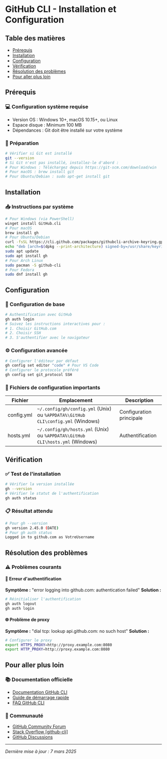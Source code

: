 # GitHub CLI - Installation et Configuration

## Table des matières
- [Prérequis](#prérequis)
- [Installation](#installation)
- [Configuration](#configuration)
- [Vérification](#vérification)
- [Résolution des problèmes](#résolution-des-problèmes)
- [Pour aller plus loin](#pour-aller-plus-loin)

## Prérequis
### 💻 Configuration système requise
- Version OS : Windows 10+, macOS 10.15+, ou Linux
- Espace disque : Minimum 100 MB
- Dépendances : Git doit être installé sur votre système

### 🔧 Préparation
```bash
# Vérifier si Git est installé
git --version
# Si Git n'est pas installé, installez-le d'abord :
# Pour Windows : Téléchargez depuis https://git-scm.com/download/win
# Pour macOS : brew install git
# Pour Ubuntu/Debian : sudo apt-get install git
```

## Installation
### 📥 Instructions par système
```bash
# Pour Windows (via PowerShell)
winget install GitHub.cli
# Pour macOS
brew install gh
# Pour Ubuntu/Debian
curl -fsSL https://cli.github.com/packages/githubcli-archive-keyring.gpg | sudo gpg --dearmor -o /usr/share/keyrings/githubcli-archive-keyring.gpg
echo "deb [arch=$(dpkg --print-architecture) signed-by=/usr/share/keyrings/githubcli-archive-keyring.gpg] https://cli.github.com/packages stable main" | sudo tee /etc/apt/sources.list.d/github-cli.list > /dev/null
sudo apt update
sudo apt install gh
# Pour Arch Linux
sudo pacman -S github-cli
# Pour Fedora
sudo dnf install gh
```

## Configuration
### 🔐 Configuration de base
```bash
# Authentification avec GitHub
gh auth login
# Suivez les instructions interactives pour :
# 1. Choisir GitHub.com
# 2. Choisir SSH
# 3. S'authentifier avec le navigateur
```

### ⚙️ Configuration avancée
```bash
# Configurer l'éditeur par défaut
gh config set editor "code" # Pour VS Code
# Configurer le protocole préféré
gh config set git_protocol SSH
```

### 📁 Fichiers de configuration importants
| Fichier | Emplacement | Description |
| ---------- | ------------------------------------------------------------------------------- | ------------------------ |
| config.yml | `~/.config/gh/config.yml` (Unix) ou `%APPDATA%\GitHub CLI\config.yml` (Windows) | Configuration principale |
| hosts.yml | `~/.config/gh/hosts.yml` (Unix) ou `%APPDATA%\GitHub CLI\hosts.yml` (Windows) | Authentification |

## Vérification
### ✅ Test de l'installation
```bash
# Vérifier la version installée
gh --version
# Vérifier le statut de l'authentification
gh auth status
```

### 📋 Résultat attendu
```bash
# Pour gh --version
gh version 2.45.0 (DATE)
# Pour gh auth status
Logged in to github.com as VotreUsername
```

## Résolution des problèmes
### ⚠️ Problèmes courants
#### 🚫 Erreur d'authentification
**Symptôme :** "error logging into github.com: authentication failed"
**Solution :**
```bash
# Réinitialiser l'authentification
gh auth logout
gh auth login
```

#### 🌐 Problème de proxy
**Symptôme :** "dial tcp: lookup api.github.com: no such host"
**Solution :**
```bash
# Configurer le proxy
export HTTPS_PROXY=http://proxy.example.com:8080
export HTTP_PROXY=http://proxy.example.com:8080
```

## Pour aller plus loin
### 📚 Documentation officielle
- [Documentation GitHub CLI](https://cli.github.com/manual/)
- [Guide de démarrage rapide](https://docs.github.com/en/github-cli/github-cli/quickstart)
- [FAQ GitHub CLI](https://cli.github.com/manual/gh_help_reference)

### 👥 Communauté
- [GitHub Community Forum](https://github.community/)
- [Stack Overflow [github-cli]](https://stackoverflow.com/questions/tagged/github-cli)
- [GitHub Discussions](https://github.com/cli/cli/discussions)

---
*Dernière mise à jour : 7 mars 2025*